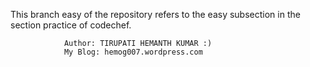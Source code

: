 This branch easy of the repository refers to the easy subsection in the section practice of codechef.


				Author: TIRUPATI HEMANTH KUMAR :)
				My Blog: hemog007.wordpress.com
